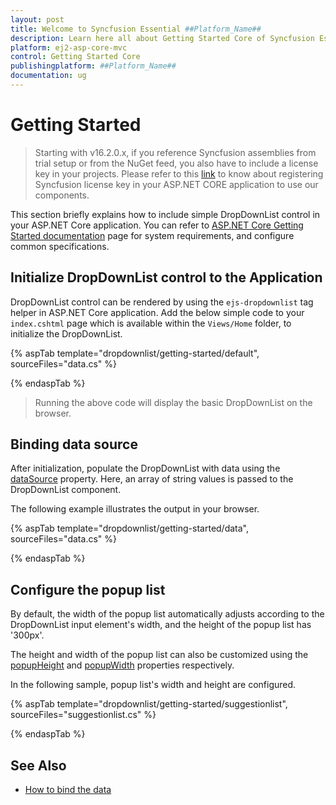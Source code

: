 ```yaml
---
layout: post
title: Welcome to Syncfusion Essential ##Platform_Name##
description: Learn here all about Getting Started Core of Syncfusion Essential ##Platform_Name## widgets based on HTML5 and jQuery.
platform: ej2-asp-core-mvc
control: Getting Started Core
publishingplatform: ##Platform_Name##
documentation: ug
---
```



# Getting Started

> Starting with v16.2.0.x, if you reference Syncfusion assemblies from trial setup or from the NuGet feed, you also have to include a license key in your projects. Please refer to this [link](https://help.syncfusion.com/common/essential-studio/licensing/license-key) to know about registering Syncfusion license key in your ASP.NET CORE application to use our components.

This section briefly explains how to include simple DropDownList control in your ASP.NET Core application. You can refer to [ASP.NET Core Getting Started documentation](../getting-started/) page for system requirements, and configure common specifications.

## Initialize DropDownList control to the Application

DropDownList control can be rendered by using the `ejs-dropdownlist` tag helper in ASP.NET Core application. Add the below simple code to your `index.cshtml` page which is available within the `Views/Home` folder, to initialize the DropDownList.

{% aspTab template="dropdownlist/getting-started/default", sourceFiles="data.cs" %}

{% endaspTab %}

> Running the above code will display the basic DropDownList on the browser.

## Binding data source

After initialization, populate the DropDownList with data using the [dataSource](https://help.syncfusion.com/cr/cref_files/aspnetcore-js2/Syncfusion.EJ2~Syncfusion.EJ2.DropDowns.DropDownList~DataSource.html) property.
Here, an array of string values is passed to the DropDownList component.

The following example illustrates the output in your browser.

{% aspTab template="dropdownlist/getting-started/data", sourceFiles="data.cs" %}

{% endaspTab %}

## Configure the popup list

By default, the width of the popup list automatically adjusts according to the DropDownList input element's width, and the height of the popup list has '300px'.

The height and width of the popup list can also be customized using the
[popupHeight](https://help.syncfusion.com/cr/cref_files/aspnetcore-js2/Syncfusion.EJ2~Syncfusion.EJ2.DropDowns.DropDownList~PopupHeight.html) and [popupWidth](https://help.syncfusion.com/cr/cref_files/aspnetcore-js2/Syncfusion.EJ2~Syncfusion.EJ2.DropDowns.DropDownList~PopupWidth.html) properties
respectively.

In the following sample, popup list's width and height are configured.

{% aspTab template="dropdownlist/getting-started/suggestionlist", sourceFiles="suggestionlist.cs" %}

{% endaspTab %}

## See Also

* [How to bind the data](./data-binding/)